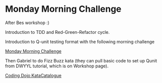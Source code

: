 # Monday Morning Challenge

After Bes workshop :)


Introduction to TDD and Red-Green-Refactor cycle.

Introduction to Q-unit testing format with the following morning challenge

[Monday Morning Challenge](https://github.com/JMurphyWeb/testing-morning-challenge)

Then Gabriel to do Fizz Buzz kata (they can pull basic code to set up Qunit from DWYYL tutorial, which is on Workshop page).  

[Coding Dojo KataCatalogue](http://codingdojo.org/cgi-bin/index.pl?KataCatalogue)
